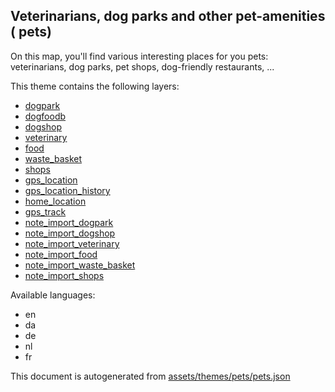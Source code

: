 

 Veterinarians, dog parks and other pet-amenities ( pets) 
----------------------------------------------------------



On this map, you'll find various interesting places for you pets: veterinarians, dog parks, pet shops, dog-friendly restaurants, ...

This theme contains the following layers:



  - [dogpark](../Layers/dogpark.md)
  - [dogfoodb](../Layers/dogfoodb.md)
  - [dogshop](../Layers/dogshop.md)
  - [veterinary](../Layers/veterinary.md)
  - [food](../Layers/food.md)
  - [waste_basket](../Layers/waste_basket.md)
  - [shops](../Layers/shops.md)
  - [gps_location](../Layers/gps_location.md)
  - [gps_location_history](../Layers/gps_location_history.md)
  - [home_location](../Layers/home_location.md)
  - [gps_track](../Layers/gps_track.md)
  - [note_import_dogpark](../Layers/note_import_dogpark.md)
  - [note_import_dogshop](../Layers/note_import_dogshop.md)
  - [note_import_veterinary](../Layers/note_import_veterinary.md)
  - [note_import_food](../Layers/note_import_food.md)
  - [note_import_waste_basket](../Layers/note_import_waste_basket.md)
  - [note_import_shops](../Layers/note_import_shops.md)


Available languages:



  - en
  - da
  - de
  - nl
  - fr
 

This document is autogenerated from [assets/themes/pets/pets.json](https://github.com/pietervdvn/MapComplete/blob/develop/assets/themes/pets/pets.json)